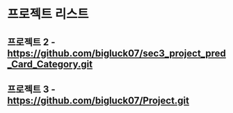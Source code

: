 # 프로젝트 리스트
## 프로젝트 2 - https://github.com/bigluck07/sec3_project_pred_Card_Category.git
## 프로젝트 3 - https://github.com/bigluck07/Project.git
